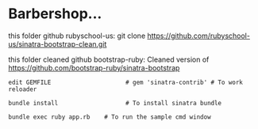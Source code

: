 Barbershop...
=======================

this folder github rubyschool-us:
git clone https://github.com/rubyschool-us/sinatra-bootstrap-clean.git

this folder cleaned github bootstrap-ruby: 
Cleaned version of https://github.com/bootstrap-ruby/sinatra-bootstrap

    edit GEMFILE                     # gem 'sinatra-contrib' # To work reloader
    
    bundle install                   # To install sinatra bundle

    bundle exec ruby app.rb    # To run the sample cmd window
